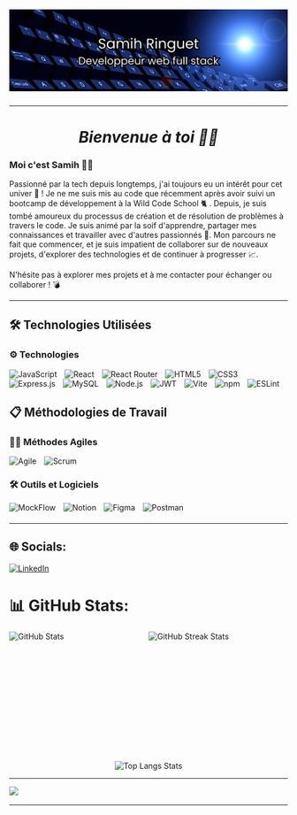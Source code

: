 #  ![cover](https://github.com/samihringuet/samihringuet/blob/main/bannersam.png)

---


<div align="center">
  <h1><strong><em> Bienvenue à toi 🧙‍♂️</em></strong></h1>
</div>


### Moi c'est Samih  🐱‍👤



Passionné par la tech depuis longtemps, j'ai toujours eu un intérêt pour cet univer 💾 ! Je ne me suis mis au code que récemment après avoir suivi un bootcamp de développement à la Wild Code School 🐈 .
Depuis, je suis tombé amoureux du processus de création et de résolution de problèmes à travers le code. Je suis animé par la soif d'apprendre, partager mes connaissances et travailler avec d'autres passionnés 🚀. Mon parcours ne fait que commencer, et je suis impatient de collaborer sur de nouveaux projets, d'explorer des technologies et de continuer à progresser 📈.

N'hésite pas à explorer mes projets et à me contacter pour échanger ou collaborer ! 💣

___

## 🛠️ Technologies Utilisées

### ⚙️ Technologies

<p align="left" style="margin-bottom: 20px;">
  <img src="https://img.shields.io/badge/JavaScript-F7DF1E?style=for-the-badge&logo=javascript&logoColor=black" alt="JavaScript" width="100" height="35" style="margin-right: 10px;"/>
  <img src="https://img.shields.io/badge/React-20232A?style=for-the-badge&logo=react&logoColor=61DAFB" alt="React" width="100" height="35" style="margin-right: 10px;"/>
  <img src="https://img.shields.io/badge/React_Router-CA4245?style=for-the-badge&logo=react-router&logoColor=white" alt="React Router" width="100" height="35" style="margin-right: 10px;"/>
  <img src="https://img.shields.io/badge/HTML5-E34F26?style=for-the-badge&logo=html5&logoColor=white" alt="HTML5" width="100" height="35" style="margin-right: 10px;"/>
  <img src="https://img.shields.io/badge/CSS3-1572B6?style=for-the-badge&logo=css3&logoColor=white" alt="CSS3" width="100" height="35" style="margin-right: 10px;"/>
  <img src="https://img.shields.io/badge/Express.js-404D59?style=for-the-badge" alt="Express.js" width="100" height="35" style="margin-right: 10px;"/>
  <img src="https://img.shields.io/badge/MySQL-4479A1?style=for-the-badge&logo=mysql&logoColor=white" alt="MySQL" width="100" height="35" style="margin-right: 10px;"/>
  <img src="https://img.shields.io/badge/Node.js-43853D?style=for-the-badge&logo=node.js&logoColor=white" alt="Node.js" width="100" height="35" style="margin-right: 10px;"/>
  <img src="https://img.shields.io/badge/JWT-000000?style=for-the-badge&logo=json-web-tokens&logoColor=white" alt="JWT" width="100" height="35" style="margin-right: 10px;"/>
  <img src="https://img.shields.io/badge/Vite-646CFF?style=for-the-badge&logo=vite&logoColor=white" alt="Vite" width="100" height="35" style="margin-right: 10px;"/>
  <img src="https://img.shields.io/badge/npm-CB3837?style=for-the-badge&logo=npm&logoColor=white" alt="npm" width="100" height="35" style="margin-right: 10px;"/>
  <img src="https://img.shields.io/badge/ESLint-4B32C3?style=for-the-badge&logo=eslint&logoColor=white" alt="ESLint" width="100" height="35" style="margin-right: 10px;"/>
</p>



## 📋 Méthodologies de Travail


### 🧑‍💻 Méthodes Agiles

<p align="left" style="margin-bottom: 20px;">
  <img src="https://img.shields.io/badge/Agile-48C774?style=for-the-badge&logo=agile&logoColor=white" alt="Agile" width="100" height="35" style="margin-right: 10px;"/>
  <img src="https://img.shields.io/badge/Scrum-6DB33F?style=for-the-badge&logo=scrum&logoColor=white" alt="Scrum" width="100" height="35" style="margin-right: 10px;"/>
</p>


### 🛠️ Outils et Logiciels

<p align="left" style="margin-bottom: 20px;">
  <img src="https://img.shields.io/badge/MockFlow-FFD700?style=for-the-badge&logo=mockflow&logoColor=black" alt="MockFlow" width="100" height="35" style="margin-right: 10px;"/>
  <img src="https://img.shields.io/badge/Notion-000000?style=for-the-badge&logo=notion&logoColor=white" alt="Notion" width="100" height="35" style="margin-right: 10px;"/>
  <img src="https://img.shields.io/badge/Figma-F24E1E?style=for-the-badge&logo=figma&logoColor=white" alt="Figma" width="100" height="35" style="margin-right: 10px;"/>
  <img src="https://img.shields.io/badge/Postman-FF6C37?style=for-the-badge&logo=postman&logoColor=white" alt="Postman" width="100" height="35" style="margin-right: 10px;"/>
</p>

___

## 🌐 Socials:
[![LinkedIn](https://img.shields.io/badge/LinkedIn-%230077B5.svg?logo=linkedin&logoColor=white)](https://linkedin.com/in/samih-ringuet) 

# 📊 GitHub Stats:

<div style="display: flex; justify-content: space-between; flex-wrap: wrap;">
  <img src="https://github-readme-stats.vercel.app/api?username=samihringuet&theme=dark&hide_border=false&include_all_commits=true&count_private=true" alt="GitHub Stats" style="width: 48%; height: 220px;"/>
  <img src="https://github-readme-streak-stats.herokuapp.com/?user=samihringuet&theme=dark&hide_border=false" alt="GitHub Streak Stats" style="width: 50%; height: 210px;"/>
</div>

<p align="center">
  <img src="https://github-readme-stats.vercel.app/api/top-langs/?username=samihringuet&theme=dark&hide_border=false&include_all_commits=true&count_private=true&layout=compact" alt="Top Langs Stats" width="60%"/>
</p>

---

[![](https://visitcount.itsvg.in/api?id=samihringuet&icon=0&color=0)](https://visitcount.itsvg.in)






___


<!-- Proudly created with GPRM ( https://gprm.itsvg.in ) -->



